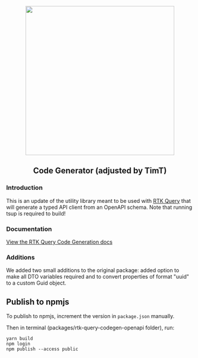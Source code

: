<p align="center">
  <img src="https://raw.githubusercontent.com/rtk-incubator/rtk-query/main/logo.png" width="400" />
</p>
<h2 align="center">
Code Generator (adjusted by TimT)
</h2>

### Introduction

This is an update of the utility library meant to be used with [RTK Query](https://redux-toolkit.js.org/rtk-query/overview) that will generate a typed API client from an OpenAPI schema. Note that running tsup is required to build!

### Documentation

[View the RTK Query Code Generation docs](https://redux-toolkit.js.org/rtk-query/usage/code-generation)

### Additions

We added two small additions to the original package: added option to make all DTO variables required and to convert properties of format "uuid" to a custom Guid object.

## Publish to npmjs

To publish to npmjs, increment the version in `package.json` manually.

Then in terminal (packages/rtk-query-codegen-openapi folder), run:

```console
yarn build
npm login
npm publish --access public
```
